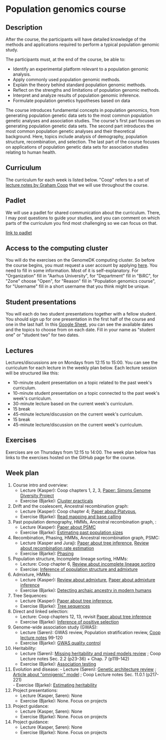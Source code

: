 # Population genomics course

## Description
After the course, the participants will have detailed knowledge of the methods and applications required to perform a typical population genomic study.

The participants must, at the end of the course, be able to:

* Identify an experimental platform relevant to a population genomic analysis.
* Apply commonly used population genomic methods.
* Explain the theory behind standard population genomic methods.
* Reflect on the strengths and limitations of population genomic methods.
* Interpret and analyze results of population genomic inference.
* Formulate population genetics hypotheses based on data

The course introduces fundamental concepts in population genomics, from generating population genetic data sets to the most common population genetic analyses and association studies. The course's first part focuses on generating population genetic data sets. The second part introduces the most common population genetic analyses and their theoretical background. Here, topics include analysis of demography, population structure, recombination, and selection. The last part of the course focuses on applications of population genetic data sets for association studies relating to human health.

## Curriculum
The curriculum for each week is listed below. "Coop" refers to a set of [lecture notes by Graham Coop](https://github.com/cooplab/popgen-notes/releases/download/v1.2/minicoop.pdf) that we will use throughout the course.

## Padlet
We will use a padlet for shared communication about the curriculum. There, I may post questions to guide your studies, and you can comment on which parts of the curriculum you find most challenging so we can focus on that.

[link to padlet](https://padlet.com/kaspermunch/population-genomics-2024-404m16k90hk54n97)

## Access to the computing cluster
You will do the exercises on the GenomeDK computing cluster. So before the course begins, you must request a user account by applying [here](https://console.genome.au.dk/user-requests/create/). You need to fill in some information. Most of it is self-explanatory. For "Organization" fill in "Aarhus University", for "Department" fill in "BiRC", for "Zone" choose "Open", for "Reason" fill in "Population genomics course", for "Username" fill in a short username that you think might be unique.

## Student presentations
You will each do two student presentations together with a fellow student. You should sign up for one presentation in the first half of the course and one in the last half. In this [Google Sheet](https://docs.google.com/spreadsheets/d/1XuTLhy8Kx14y9XGm_fK9hz6CqvQy79-Mh8IONdPs_PE/edit?usp=sharing), you can see the available dates and the topics to choose from on each date. Fill in your name as "student one" or "student two" for two dates.

## Lectures
Lectures/discussions are on Mondays from 12:15 to 15:00. You can see the curriculum for each lecture in the weekly plan below. Each lecture session will be structured like this:
* 10-minute student presentation on a topic related to the past week's curriculum.
* 10-minute student presentation on a topic connected to the past week's week's curriculum.
* 30-minute lecture based on the current week's curriculum.
* 15 break
* 45-minute lecture/discussion on the current week's curriculum.
* 15 break
* 45-minute lecture/discussion on the current week's curriculum.



## Exercises
Exercises are on Thursdays from 12:15 to 14:00. The week plan below has links to the exercises hosted on the GitHub page for the course.

## Week plan    

<!-- 
TODO:
Change lectures to the 3-hour slot
Maybe drop either calling or phasing
Maybe change from LD hat to pyro
Drop PCA and Admixture and do MOSAIC instead
Take over the admixture lecture from Mikkel
Maybe start the projects earlier so they work on them on the side for longer
-->

<!-- 5. Hidden Markov models:
    - Lecture : Durbin chapter 3, [Paper: population structure](https://www.nature.com/articles/nature07331)
    - Exercise (Bjarke): [Inference of population structure and admixture](https://github.com/kaspermunch/PopulationGenomicsCourse/tree/master/Exercises/05_population_structure)
 -->


<!-- - Exercise (Bjarke): [Working with VCF files](https://github.com/kaspermunch/PopulationGenomicsCourse/tree/master/Exercises/03_f_statistics) -->

<!-- 5. Ancestral recombination graphs:
    - Lecture : [Paper: Approximating the ARG](https://bmcgenomdata.biomedcentral.com/articles/10.1186/1471-2156-7-16), [Paper: Tree inference](https://www.nature.com/articles/s41588-019-0484-x)
    - Exercise (Bjarke): ARG dashboard exercises + Inference of trees along sequence -->

  <!--  [Paper: Approximating the ARG](https://bmcgenomdata.biomedcentral.com/articles/10.1186/1471-2156-7-16),  --> 

1. Course intro and overview:  <!-- bla bla -->
   - Lecture (Kasper): Coop chapters 1, 2, 3, [Paper: Simons Genome Diversity Project](https://www.nature.com/articles/nature18964)
    - Exercise (Bjarke): [Cluster practicals](https://github.com/kaspermunch/PopulationGenomicsCourse/tree/master/Exercises/cluster_practicals)
2. Drift and the coalescent, Ancestral recombination graph: <!-- bla bla -->
    - Lecture (Kasper): Coop chapter 4; [Paper about Platypus](https://www.nature.com/articles/ng.3036),
    - Exercise (Bjarke): [Read mapping and base calling](https://github.com/kaspermunch/PopulationGenomicsCourse/tree/master/Exercises/mapping_and_calling)
3. Past population demography, HMMs, Ancestral recombination graph, : <!-- ARG slide amimation, popgen dashboard exsercise, PSMC apper with HMM intro -->
    - Lecture (Kasper):  [Paper about PSMC](https://www.nature.com/articles/nature10231)
    - Exercise (Bjarke): [Estimating past population sizes](https://github.com/kaspermunch/PopulationGenomicsCourse/tree/master/Exercises/demography)
4. Recombination, Phasing, HMMs, Ancestral recombination graph, PSMC: <!-- Juraj about recombination and phasing amd me about RELATE -->
    - Lecture (Kasper and Juraj): [Paper about tree inference](https://www.nature.com/articles/s41588-019-0484-x), [Review about recombination rate estimation](https://www.nature.com/articles/s41576-020-0240-1)
    - Exercise (Bjarke): [Phasing](https://github.com/kaspermunch/PopulationGenomicsCourse/tree/master/Exercises/phasing)
5. Population structure, Incomplete lineage sorting, HMMs: <!-- bla bla -->
    - Lecture: Coop chapter 6, [Review about incomplete lineage sorting](https://doi.org/10.1146/annurev-genet-120213-092532)
    - Exercise: [Inference of population structure and admixture](https://github.com/kaspermunch/PopulationGenomicsCourse/tree/master/Exercises/population_structure)
6. Admixture, HMMs: <!-- bla bla -->
   - Lecture (Kasper): [Review about admixture](https://journals.plos.org/plosgenetics/article?id=10.1371/journal.pgen.1007349), [Paper about admixture inference](https://journals.plos.org/plosgenetics/article?id=10.1371/journal.pgen.1007641)
   - Exercise (Bjarke): [Detecting archaic ancestry in modern humans](https://github.com/kaspermunch/PopulationGenomicsCourse/tree/master/Exercises/admixture)
7. Tree Sequences:
    - Lecture (Kasper): [Paper about tree inference](https://www.nature.com/articles/s41588-019-0484-x),
    - Exercise (Bjarke): [Tree sequences](https://github.com/kaspermunch/PopulationGenomicsCourse/tree/master/Exercises/tree_sequences)
8. Direct and linked selection: <!-- bla bla -->
    - Lecture: Coop chapters 12, 13, revisit [Paper about tree inference](https://www.nature.com/articles/s41588-019-0484-x)
    - Exercise (Bjarke): [Inference of positive selection](https://github.com/kaspermunch/PopulationGenomicsCourse/tree/master/Exercises/selection)
9.  Genome-wide association study (GWAS): <!-- bla bla -->
    - Lecture (Søren): GWAS review, Population stratification review, [Coop lecture notes](https://github.com/cooplab/popgen-notes/releases/download/v1.2/release_popgen_notes.pdf) 99-120
    - Exercise (Bjarke): [GWAS quality control](https://github.com/kaspermunch/PopulationGenomicsCourse/tree/master/Exercises/GWAS_QC)
10. Heritability: <!-- bla bla -->
    - Lecture (Søren): [Missing heritability and mixed models review]() ; Coop Lecture notes Sec. 2.2 (p23-36) + Chap. 7 (p119-142)     
    - Exercise (Bjarke): [Association testing](https://github.com/kaspermunch/PopulationGenomicsCourse/tree/master/Exercises/GWAS_association)
11.  Evolution and disease: <!-- bla bla -->
    - Lecture (Søren): [Genetic architecture review]() ; [Article about "omnigenic" model]() ; Coop Lecture notes Sec. 11.0.1 (p217-221)    
    - Exercise (Bjarke): [Estimating heritability](https://github.com/kaspermunch/PopulationGenomicsCourse/tree/master/Exercises/heritability)
12.  Project presentations: <!-- bla bla -->
     - Lecture (Kasper, Søren): None
     - Exercise (Bjarke):  None. Focus on projects
13.  Project guidance:   
     - Lecture (Kasper, Søren): None
     - Exercise (Bjarke):  None. Focus on projects
14. Project guidance:   
    - Lecture (Kasper, Søren): None
    - Exercise (Bjarke):  None. Focus on projects

<!-- 
1. Course intro and overview:
2. Drift and the coalescent: 
3. Recombination, Phasing: 
4. Ancestral recombination graph:
5. HMMs, Past population demography, PSMC: 
6. Population structure, Incomplete lineage sorting, HMMs:
7. Admixture, HMMs: 
8. Tree Sequences:
9. Direct and linked selection:
10. Genome-wide association study (GWAS):
11. Heritability:
12.  Evolution and disease:
13.  Project presentations: 
14.  Project guidance:   
15. Project guidance:    
-->
